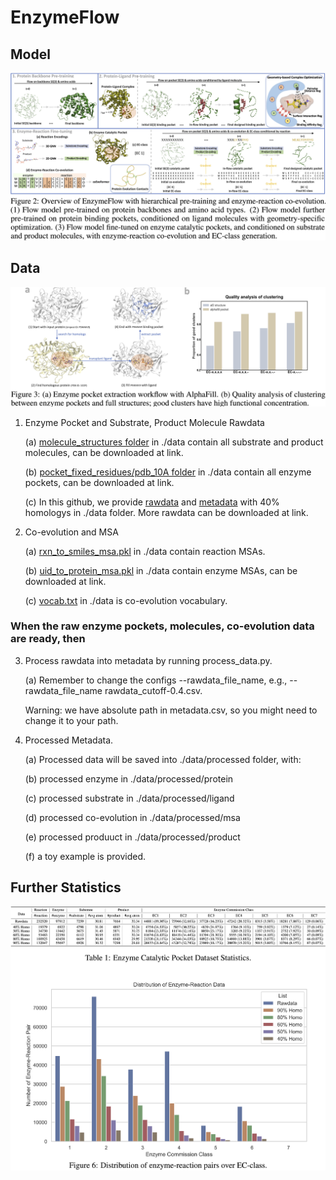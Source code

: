 # EnzymeFlow

## Model
![enzymeflow](./image/enzymeflow.jpg)


## Data
![pocket](./image/pocket.jpg)

1. Enzyme Pocket and Substrate, Product Molecule Rawdata
   
   (a) [molecule_structures folder](https://github.com/WillHua127/EnzymeFlow/tree/main/data/molecule_structures) in ./data contain all substrate and product molecules, can be downloaded at link.
   
   (b) [pocket_fixed_residues/pdb_10A folder](https://github.com/WillHua127/EnzymeFlow/tree/main/data/pocket_fixed_residues/pdb_10A) in ./data contain all enzyme pockets, can be downloaded at link.

   (c) In this github, we provide [rawdata](https://github.com/WillHua127/EnzymeFlow/blob/main/data/rawdata_cutoff-0.4.csv) and [metadata](https://github.com/WillHua127/EnzymeFlow/blob/main/data/metadata_cutoff-0.4.csv) with 40% homologys in ./data folder. More rawdata can be downloaded at link.



2. Co-evolution and MSA
   
   (a) [rxn_to_smiles_msa.pkl](https://github.com/WillHua127/EnzymeFlow/blob/main/data/rxn_to_smiles_msa.pkl) in ./data contain reaction MSAs.
   
   (b) [uid_to_protein_msa.pkl](link) in ./data contain enzyme MSAs, can be downloaded at link.

   (c) [vocab.txt](https://github.com/WillHua127/EnzymeFlow/blob/main/data/vocab.txt) in ./data is co-evolution vocabulary.


### When the raw enzyme pockets, molecules, co-evolution data are ready, then

3. Process rawdata into metadata by running process_data.py.
   
   (a) Remember to change the configs --rawdata_file_name, e.g., --rawdata_file_name rawdata_cutoff-0.4.csv.

    Warning: we have absolute path in metadata.csv, so you might need to change it to your path.

   
4. Processed Metadata.

   (a) Processed data will be saved into ./data/processed folder, with:
   
   (b) processed enzyme in ./data/processed/protein

   (c) processed substrate in ./data/processed/ligand

   (d) processed co-evolution in ./data/processed/msa

   (e) processed produuct in ./data/processed/product

   (f) a toy example is provided.






## Further Statistics
![distribution](./image/distribution.jpg)

